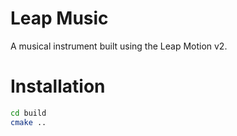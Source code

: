 Leap Music
==========

A musical instrument built using the Leap Motion v2.


Installation
============
``` bash
cd build
cmake ..
```
